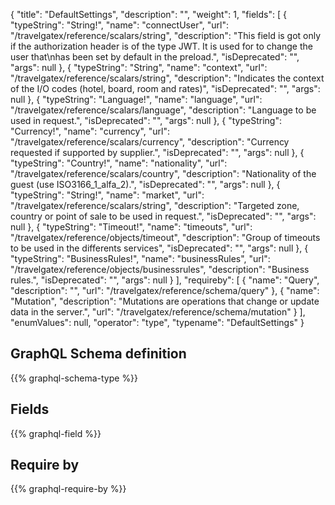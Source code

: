 {
  "title": "DefaultSettings",
  "description": "",
  "weight": 1,
  "fields": [
    {
      "typeString": "String!",
      "name": "connectUser",
      "url": "/travelgatex/reference/scalars/string",
      "description": "This field is got only if the authorization header is of the type JWT. It is used for to change the user that\nhas been set by default in the preload.",
      "isDeprecated": "",
      "args": null
    },
    {
      "typeString": "String",
      "name": "context",
      "url": "/travelgatex/reference/scalars/string",
      "description": "Indicates the context of the I/O codes (hotel, board, room and rates)",
      "isDeprecated": "",
      "args": null
    },
    {
      "typeString": "Language!",
      "name": "language",
      "url": "/travelgatex/reference/scalars/language",
      "description": "Language to be used in request.",
      "isDeprecated": "",
      "args": null
    },
    {
      "typeString": "Currency!",
      "name": "currency",
      "url": "/travelgatex/reference/scalars/currency",
      "description": "Currency requested if supported by supplier.",
      "isDeprecated": "",
      "args": null
    },
    {
      "typeString": "Country!",
      "name": "nationality",
      "url": "/travelgatex/reference/scalars/country",
      "description": "Nationality of the guest (use ISO3166_1_alfa_2).",
      "isDeprecated": "",
      "args": null
    },
    {
      "typeString": "String!",
      "name": "market",
      "url": "/travelgatex/reference/scalars/string",
      "description": "Targeted zone, country or point of sale to be used in request.",
      "isDeprecated": "",
      "args": null
    },
    {
      "typeString": "Timeout!",
      "name": "timeouts",
      "url": "/travelgatex/reference/objects/timeout",
      "description": "Group of timeouts to be used in the differents services",
      "isDeprecated": "",
      "args": null
    },
    {
      "typeString": "BusinessRules!",
      "name": "businessRules",
      "url": "/travelgatex/reference/objects/businessrules",
      "description": "Business rules.",
      "isDeprecated": "",
      "args": null
    }
  ],
  "requireby": [
    {
      "name": "Query",
      "description": "",
      "url": "/travelgatex/reference/schema/query"
    },
    {
      "name": "Mutation",
      "description": "Mutations are operations that change or update data in the server.",
      "url": "/travelgatex/reference/schema/mutation"
    }
  ],
  "enumValues": null,
  "operator": "type",
  "typename": "DefaultSettings"
}
## GraphQL Schema definition

{{% graphql-schema-type %}}

## Fields

{{% graphql-field %}}

## Require by

{{% graphql-require-by %}}
